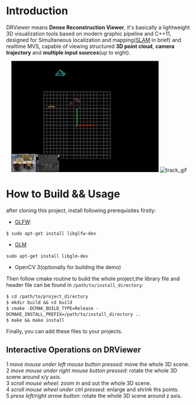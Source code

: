 # Introduction
DRViewer means **Dense Reconstruction Viewer**, it's basically a lightweight 3D visualization tools based on modern graphic pipeline and C++11, designed for Simultaneous localization and mapping([SLAM](https://en.wikipedia.org/wiki/Simultaneous_localization_and_mapping) in brief) and realtime MVS, capable of viewing structured **3D point cloud**, **camera trajectory** and **multiple input sources**(up to eight).
<p align = "center">
<img src="https://github.com/FinleyPan/DRViewer/blob/master/recon.gif" alt="recon_gif" height="300">
<img src="https://github.com/FinleyPan/DRViewer/blob/master/track.gif" alt="track_gif" height="300">
</p>

# How to Build && Usage
after cloning this project, install following prerequisites firstly:
- [GLFW](https://www.glfw.org/):
```
$ sudo apt-get install libglfw-dev
```
- [GLM](https://glm.g-truc.net/0.9.9/index.html)
```
sudo apt-get install libglm-dev
```
- OpenCV 3(optionally for building the demo)

Then follow cmake routine to build the whole project,the library file and header file can be found in `/path/to/install_directory`:
```
$ cd /path/to/project_directory
$ mkdir build && cd build
$ cmake -DCMAK_BUILD_TYPE=Release -DCMAKE_INSTALL_PREFIX=/path/to/install_directory ..
$ make && make install
```
Finally, you can add these files to your projects.

## Interactive Operations on DRViewer
1 *move mouse under left mouse button pressed*: move the whole 3D scene.  
2 *move mouse under right mouse button pressed*: rotate the whole 3D scene around x/y axis.  
3 *scroll mouse wheel*: zoom in and out the whole 3D scene.  
4 *scroll mouse wheel under ctrl pressed*: enlarge and shrink ths points.  
5 *press left/right arrow button*: rotate the whole 3D scene around z axis.
